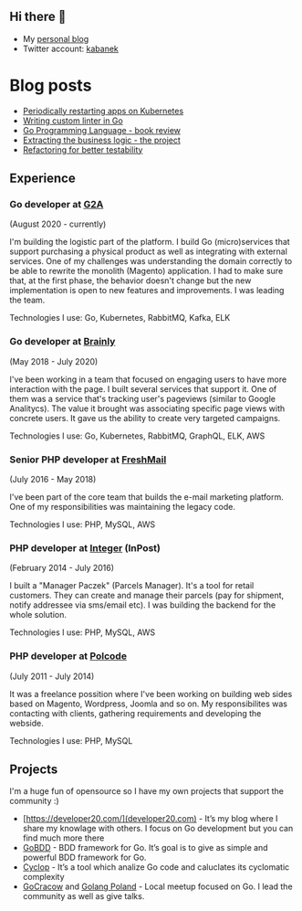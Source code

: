 ## Hi there 👋

- My [personal blog](https://developer20.com/)
- Twitter account: [kabanek](https://twitter.com/kabanek)

# Blog posts
<!-- BLOG-POST-LIST:START -->
- [Periodically restarting apps on Kubernetes](https://developer20.com/periodically-restarting-apps-on-k8s/)
- [Writing custom linter in Go](https://developer20.com/custom-go-linter/)
- [Go Programming Language - book review](https://developer20.com/reviews/go-programming-language/)
- [Extracting the business logic - the project](https://developer20.com/extracting-the-business-logic-project/)
- [Refactoring for better testability](https://developer20.com/refactoring-for-better-testability/)
<!-- BLOG-POST-LIST:END -->

## Experience
### Go developer at [G2A](https://www.g2a.com/)
(August 2020 - currently)

I'm building the logistic part of the platform. I build Go (micro)services that support purchasing a physical product as well as integrating with external services. One of my challenges was understanding the domain correctly to be able to rewrite the monolith (Magento) application. I had to make sure that, at the first phase, the behavior doesn't change but the new implementation is open to new features and improvements. I was leading the team.

Technologies I use: Go, Kubernetes, RabbitMQ, Kafka, ELK

### Go developer at [Brainly](https://brainly.com/)
(May 2018 - July 2020)

I've been working in a team that focused on engaging users to have more interaction with the page. I built several services that support it. One of them was a service that's tracking user's pageviews (similar to Google Analitycs). The value it brought was associating specific page views with concrete users. It gave us the ability to create very targeted campaigns.

Technologies I use: Go, Kubernetes, RabbitMQ, GraphQL, ELK, AWS

### Senior PHP developer at [FreshMail](https://freshmail.pl/)
(July 2016 - May 2018)

I've been part of the core team that builds the e-mail marketing platform. One of my responsibilities was maintaining the legacy code.

Technologies I use: PHP, MySQL, AWS

### PHP developer at [Integer](https://integer.pl/) (InPost)
(February 2014 - July 2016)

I built a "Manager Paczek" (Parcels Manager). It's a tool for retail customers. They can create and manage their parcels (pay for shipment, notify addressee via sms/email etc). I was building the backend for the whole solution.

Technologies I use: PHP, MySQL, AWS

### PHP developer at [Polcode](https://polcode.com/)
(July 2011 - July 2014)

It was a freelance possition where I've been working on building web sides based on Magento, Wordpress, Joomla and so on. My responsibilites was contacting with clients, gathering requirements and developing the webside.

Technologies I use: PHP, MySQL

## Projects

I'm a huge fun of opensource so I have my own projects that support the community :) 

 * [https://developer20.com/](developer20.com) - It’s my blog where I share my knowlage with others. I focus on Go development but you can find much more there
 * [GoBDD](https://go-bdd.github.io/gobdd/) - BDD framework for Go. It’s goal is to give as simple and powerful BDD framework for Go.
 * [Cyclop](https://github.com/bkielbasa/cyclop) - It’s a tool which analize Go code and caluclates its cyclomatic complexity
 * [GoCracow](https://www.meetup.com/GoCracow/) and [Golang Poland](https://www.meetup.com/Golang-Poland/) - Local meetup focused on Go. I lead the community as well as give talks.
